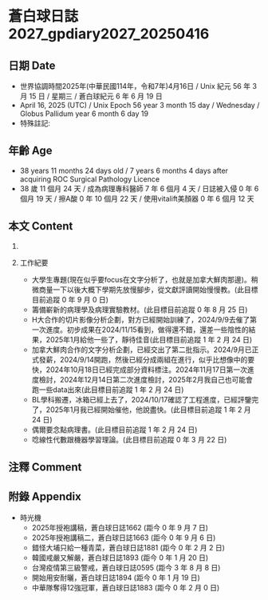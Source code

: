 [_metadata_:encoding]: - "utf-8"
[_metadata_:language]: - "zh-Hant-TW"
[_metadata_:fileformat]: - "markdown"
[_metadata_:MIME_type]: - "text/plain"
[_metadata_:markdown_version]: - "commonmark version 0.30"
[_metadata_:markdown_spec]: - "https://spec.commonmark.org/0.30/"

# 蒼白球日誌2027_gpdiary2027_20250416 #

## 日期 Date ##

* 世界協調時間2025年(中華民國114年，令和7年)4月16日 / Unix 紀元 56 年 3 月 15 日 / 星期三 / 蒼白球紀元 6 年 6 月 19 日
* April 16, 2025 (UTC) / Unix Epoch 56 year 3 month 15 day / Wednesday / Globus Pallidum year 6 month 6 day 19
* 特殊註記:

## 年齡 Age ##

* 38 years 11 months 24 days old / 7 years 6 months 4 days after acquiring ROC Surgical Pathology Licence
* 38 歲 11 個月 24 天 / 成為病理專科醫師 7 年 6 個月 4 天 / 日誌被入侵 0 年 6 個月 19 天 / 擦A酸 0 年 10 個月 22 天 / 使用vitalift美顏器 0 年 6 個月 12 天

## 本文 Content ##

1. 

2. 工作紀要

    - 大學生專題(現在似乎要focus在文字分析了，也就是加拿大鮮肉那邊)。稍微商量一下以後大概下學期先放慢腳步，從文獻評讀開始慢慢教。(此目標目前追蹤 0 年 9 月 0 日)
    - 籌備嶄新的病理學及病理實驗教材。(此目標目前追蹤 0 年 8 月 25 日)
    - H大合作的切片影像分析企劃，對方已經開始訓練了，2024/9/9去催了第一次進度。初步成果在2024/11/15看到，做得還不錯，還差一些陰性的結果，2025年1月給他一些了，靜待佳音(此目標目前追蹤 1 年 2 月 24 日)
    - 加拿大鮮肉合作的文字分析企劃，已經交出了第二批指示。2024/9月已正式發薪，2024/9/14開跑，然後已經分成兩組在進行，似乎比想像中的要快，2024年10月18日已經完成部分資料標注。2024年11月17日第一次進度檢討，2024年12月14日第二次進度檢討，2025年2月我自己也可能會跑一些data出來(此目標目前追蹤 1 年 2 月 24 日)
    - BL學科搬遷，冰箱已經上去了，2024/10/17確認了工程進度，已經評鑒完了，2025年1月我已經開始催他，他說盡快。(此目標目前追蹤 1 年 2 月 24 日)
    - 偶爾要念點病理書。(此目標目前追蹤 1 年 2 月 24 日)
    - 唸線性代數跟機器學習理論。(此目標目前追蹤 0 年 3 月 22 日)

## 注釋 Comment ##


## 附錄 Appendix ##

* 時光機
    - 2025年授袍講稿，蒼白球日誌1662 (距今 0 年 9 月 7 日)
    - 2025年授袍講稿二，蒼白球日誌1663 (距今 0 年 9 月 6 日)
    - 錯怪大埔只給一種青菜，蒼白球日誌1881 (距今 0 年 2 月 2 日)
    - 韓國戒嚴又解嚴，蒼白球日誌1893 (距今 0 年 1 月 20 日)
    - 台灣疫情第三級警戒，蒼白球日誌0595 (距今 3 年 8 月 8 日)
    - 開始用安耐曬，蒼白球日誌1894 (距今 0 年 1 月 19 日)
    - 中華隊奪得12強冠軍，蒼白球日誌1883 (距今 0 年 2 月 0 日)
